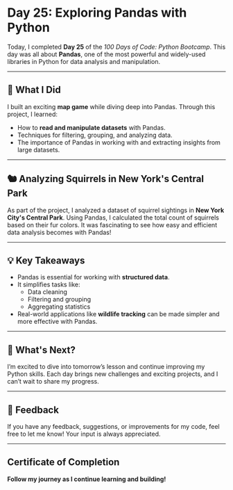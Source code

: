 # Day 25: Exploring Pandas with Python

Today, I completed **Day 25** of the *100 Days of Code: Python Bootcamp*. This day was all about **Pandas**, one of the most powerful and widely-used libraries in Python for data analysis and manipulation.

---

## 🌟 What I Did
I built an exciting **map game** while diving deep into Pandas. Through this project, I learned:
- How to **read and manipulate datasets** with Pandas.
- Techniques for filtering, grouping, and analyzing data.
- The importance of Pandas in working with and extracting insights from large datasets.

---

## 🐿 Analyzing Squirrels in New York's Central Park
As part of the project, I analyzed a dataset of squirrel sightings in **New York City's Central Park**. Using Pandas, I calculated the total count of squirrels based on their fur colors. It was fascinating to see how easy and efficient data analysis becomes with Pandas!

---

## 💡 Key Takeaways
- Pandas is essential for working with **structured data**.
- It simplifies tasks like:
  - Data cleaning
  - Filtering and grouping
  - Aggregating statistics
- Real-world applications like **wildlife tracking** can be made simpler and more effective with Pandas.

---

## 🙌 What's Next?
I’m excited to dive into tomorrow’s lesson and continue improving my Python skills. Each day brings new challenges and exciting projects, and I can’t wait to share my progress.

---

## 📝 Feedback
If you have any feedback, suggestions, or improvements for my code, feel free to let me know! Your input is always appreciated.

---

## Certificate of Completion
**Follow my journey as I continue learning and building!**
